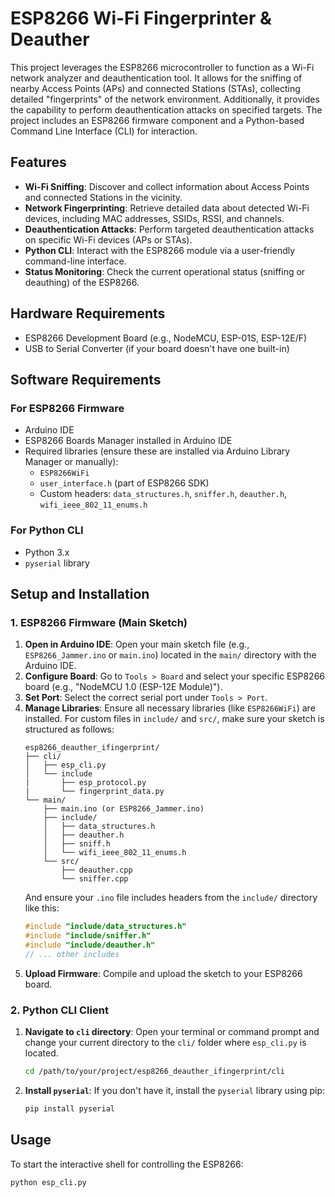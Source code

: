 # ESP8266 Wi-Fi Fingerprinter & Deauther

This project leverages the ESP8266 microcontroller to function as a Wi-Fi network analyzer and deauthentication tool. It allows for the sniffing of nearby Access Points (APs) and connected Stations (STAs), collecting detailed "fingerprints" of the network environment. Additionally, it provides the capability to perform deauthentication attacks on specified targets. The project includes an ESP8266 firmware component and a Python-based Command Line Interface (CLI) for interaction.

## Features

* **Wi-Fi Sniffing**: Discover and collect information about Access Points and connected Stations in the vicinity.
* **Network Fingerprinting**: Retrieve detailed data about detected Wi-Fi devices, including MAC addresses, SSIDs, RSSI, and channels.
* **Deauthentication Attacks**: Perform targeted deauthentication attacks on specific Wi-Fi devices (APs or STAs).
* **Python CLI**: Interact with the ESP8266 module via a user-friendly command-line interface.
* **Status Monitoring**: Check the current operational status (sniffing or deauthing) of the ESP8266.

## Hardware Requirements

* ESP8266 Development Board (e.g., NodeMCU, ESP-01S, ESP-12E/F)
* USB to Serial Converter (if your board doesn't have one built-in)

## Software Requirements

### For ESP8266 Firmware

* Arduino IDE
* ESP8266 Boards Manager installed in Arduino IDE
* Required libraries (ensure these are installed via Arduino Library Manager or manually):
    * `ESP8266WiFi`
    * `user_interface.h` (part of ESP8266 SDK)
    * Custom headers: `data_structures.h`, `sniffer.h`, `deauther.h`, `wifi_ieee_802_11_enums.h`

### For Python CLI

* Python 3.x
* `pyserial` library

## Setup and Installation

### 1. ESP8266 Firmware (Main Sketch)

1.  **Open in Arduino IDE**: Open your main sketch file (e.g., `ESP8266_Jammer.ino` or `main.ino`) located in the `main/` directory with the Arduino IDE.
2.  **Configure Board**: Go to `Tools > Board` and select your specific ESP8266 board (e.g., "NodeMCU 1.0 (ESP-12E Module)").
3.  **Set Port**: Select the correct serial port under `Tools > Port`.
4.  **Manage Libraries**: Ensure all necessary libraries (like `ESP8266WiFi`) are installed. For custom files in `include/` and `src/`, make sure your sketch is structured as follows:
    ```
    esp8266_deauther_ifingerprint/
    ├── cli/
    │   ├── esp_cli.py
    │   └── include
    |       ├── esp_protocol.py
    |       └── fingerprint_data.py
    └── main/
        ├── main.ino (or ESP8266_Jammer.ino)
        ├── include/
        │   ├── data_structures.h
        │   ├── deauther.h
        │   ├── sniff.h
        │   └── wifi_ieee_802_11_enums.h
        └── src/
            ├── deauther.cpp
            └── sniffer.cpp
    ```
    And ensure your `.ino` file includes headers from the `include/` directory like this:
    ```cpp
    #include "include/data_structures.h"
    #include "include/sniffer.h"
    #include "include/deauther.h"
    // ... other includes
    ```
5.  **Upload Firmware**: Compile and upload the sketch to your ESP8266 board.

### 2. Python CLI Client

1.  **Navigate to `cli` directory**: Open your terminal or command prompt and change your current directory to the `cli/` folder where `esp_cli.py` is located.
    ```bash
    cd /path/to/your/project/esp8266_deauther_ifingerprint/cli
    ```
2.  **Install `pyserial`**: If you don't have it, install the `pyserial` library using pip:
    ```bash
    pip install pyserial
    ```

## Usage

To start the interactive shell for controlling the ESP8266:

```bash
python esp_cli.py
